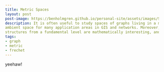 ```yaml
---
title: Metric Spaces
layout: post
post-image: https://benholmgren.github.io/personal-site/assets/images/SamplePost.png
description: It is often useful to study spaces of graphs living in a metric
ambient space for many application areas in GIS and networks. Moreover, these
structures from a fundamental level are mathematically interesting, and not necessarily rigorously understood.
tags:
- graph 
- metric
- frechet
---
```


yeehaw!